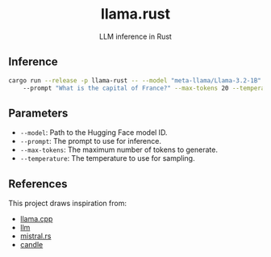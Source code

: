 <div align="center">

# llama.rust   
LLM inference in Rust

</div>

## Inference
```bash
cargo run --release -p llama-rust -- --model "meta-llama/Llama-3.2-1B" 
    --prompt "What is the capital of France?" --max-tokens 20 --temperature 0.7
```

## Parameters
- `--model`: Path to the Hugging Face model ID.
- `--prompt`: The prompt to use for inference.
- `--max-tokens`: The maximum number of tokens to generate.
- `--temperature`: The temperature to use for sampling.

## References
This project draws inspiration from:
- [llama.cpp](https://github.com/ggerganov/llama.cpp)
- [llm](https://github.com/rustformers/llm)
- [mistral.rs](https://github.com/EricLBuehler/mistral.rs)
- [candle](https://github.com/huggingface/candle)